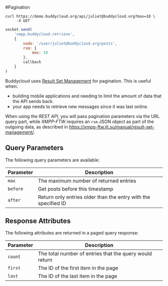 #Pagination

```shell
curl https://demo.buddycloud.org/api/juliet@buddycloud.org?max=10 \
     -X GET
```

```javascript
socket.send(
    'xmpp.buddycloud.retrieve',
    {
        node: '/user/juliet@buddycloud.org/posts',
        rsm: {
            max: 10
        },
        callback
    }
)
```

Buddycloud uses [Result Set Management](http://xmpp.org/extensions/xep-0059.html) for pagination. This is useful when:

* building mobile applications and needing to limit the amount of data that the API sends back. 
* your app needs to retrieve new messages since it was last online.
 
When using the *REST API*, you will pass pagination parameters via the URL query part, while *XMPP-FTW* requires an `rsm` JSON object as part of the outgoing data, as described in <https://xmpp-ftw.jit.su/manual/result-set-management/>.

## Query Parameters

The following query parameters are available:

Parameter | Description
--------- |  -----------
`max`     | The maximum number of returned entries
`before`  | Get posts before this timestamp
`after`   | Return only entries older than the entry with the specified ID

## Response Attributes

The following attributes are returned in a paged query response:

Parameter | Description
--------- |  -----------
`count`   | The total number of entries that the query would return
`first`   | The ID of the first item in the page
`last`    | The ID of the last item in the page
